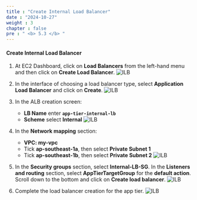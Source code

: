 ```yaml
---
title : "Create Internal Load Balancer"
date : "2024-10-27"
weight : 3
chapter : false
pre : " <b> 5.3 </b> "
---
```


#### Create Internal Load Balancer

1. At EC2 Dashboard, click on **Load Balancers** from the left-hand menu and then click on **Create Load Balancer**.
![ILB](/workshop01-AWS-FCJ-2025/images/5-3/01.png?width=50pc)

2. In the interface of choosing a load balancer type, select **Application Load Balancer** and click on **Create**.
![ILB](/workshop01-AWS-FCJ-2025/images/5-3/02.png?width=50pc)

3. In the ALB creation screen:
    - **LB Name** enter **`app-tier-internal-lb`**
    - **Scheme** select **Internal**
![ILB](/workshop01-AWS-FCJ-2025/images/5-3/03.png?width=50pc)

4. In the **Network mapping** section:
    - **VPC: my-vpc**
    - Tick **ap-southeast-1a**, then select **Private Subnet 1**
    - Tick **ap-southeast-1b**, then select **Private Subnet 2**
![ILB](/workshop01-AWS-FCJ-2025/images/5-3/04.png?width=50pc)

5. In the **Security groups** section, select **Internal-LB-SG**. In the **Listeners and routing** section, select **AppTierTargetGroup** for the **default action**. Scroll down to the bottom and click on **Create load balancer**.
![ILB](/workshop01-AWS-FCJ-2025/images/5-3/05.png?width=50pc)

6. Complete the load balancer creation for the app tier.
![ILB](/workshop01-AWS-FCJ-2025/images/5-3/06.png?width=50pc)

